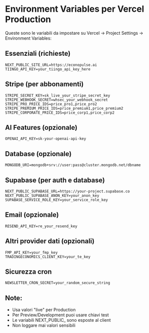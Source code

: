 # Environment Variables per Vercel Production

Queste sono le variabili da impostare su Vercel → Project Settings → Environment Variables:

## Essenziali (richieste)
```
NEXT_PUBLIC_SITE_URL=https://econopulse.ai
TIINGO_API_KEY=your_tiingo_api_key_here
```

## Stripe (per abbonamenti)
```
STRIPE_SECRET_KEY=sk_live_your_stripe_secret_key
STRIPE_WEBHOOK_SECRET=whsec_your_webhook_secret
STRIPE_PRO_PRICE_IDS=price_pro1,price_pro2
STRIPE_PREMIUM_PRICE_IDS=price_premium1,price_premium2  
STRIPE_CORPORATE_PRICE_IDS=price_corp1,price_corp2
```

## AI Features (opzionale)
```
OPENAI_API_KEY=sk-your-openai-api-key
```

## Database (opzionale)
```
MONGODB_URI=mongodb+srv://user:pass@cluster.mongodb.net/dbname
```

## Supabase (per auth e database)
```
NEXT_PUBLIC_SUPABASE_URL=https://your-project.supabase.co
NEXT_PUBLIC_SUPABASE_ANON_KEY=your_anon_key
SUPABASE_SERVICE_ROLE_KEY=your_service_role_key
```

## Email (opzionale) 
```
RESEND_API_KEY=re_your_resend_key
```

## Altri provider dati (opzionali)
```
FMP_API_KEY=your_fmp_key
TRADINGECONOMICS_CLIENT_KEY=your_te_key
```

## Sicurezza cron
```
NEWSLETTER_CRON_SECRET=your_random_secure_string
```

## Note:
- Usa valori "live" per Production
- Per Preview/Development puoi usare chiavi test
- Le variabili NEXT_PUBLIC_ sono esposte al client
- Non loggare mai valori sensibili
